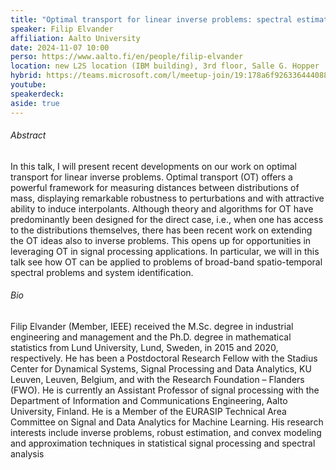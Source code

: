 ```yaml
---
title: "Optimal transport for linear inverse problems: spectral estimation and system identification."
speaker: Filip Elvander
affiliation: Aalto University
date: 2024-11-07 10:00
perso: https://www.aalto.fi/en/people/filip-elvander
location: new L2S location (IBM building), 3rd floor, Salle G. Hopper
hybrid: https://teams.microsoft.com/l/meetup-join/19:178a6f926336444088eb120e42476f36@thread.tacv2/1729677277824?context=%7B%22Tid%22:%2261f3e3b8-9b52-433a-a4eb-c67334ce54d5%22,%22Oid%22:%224d6c63a8-7eae-4099-804e-68bcb968bec0%22%7D
youtube: 
speakerdeck: 
aside: true
---
```


###### Abstract
In this talk, I will present recent developments on our work on optimal transport for linear inverse problems.
Optimal transport (OT) offers a powerful framework for measuring distances between distributions of mass,
displaying remarkable robustness to perturbations and with attractive ability to induce interpolants.
Although theory and algorithms for OT have predominantly been designed for the direct case, i.e.,
when one has access to the distributions themselves, there has been recent work on extending the OT ideas also to inverse problems.
This opens up for opportunities in leveraging OT in signal processing applications.
In particular, we will in this talk see how OT can be applied to problems of broad-band spatio-temporal spectral problems and system identification.


###### Bio
Filip Elvander (Member, IEEE) received the M.Sc. degree in industrial engineering and management and
the Ph.D. degree in mathematical statistics from Lund University, Lund, Sweden, in 2015 and 2020, respectively.
He has been a Postdoctoral Research Fellow with the Stadius Center for Dynamical Systems, Signal Processing and Data Analytics, 
KU Leuven, Leuven, Belgium, and with the Research Foundation – Flanders (FWO).
He is currently an Assistant Professor of signal processing with the Department of Information and Communications Engineering, Aalto University, Finland.
He is a Member of the EURASIP Technical Area Committee on Signal and Data Analytics for Machine Learning.
His research interests include inverse problems, robust estimation, and convex modeling and approximation techniques in statistical signal processing and spectral analysis
